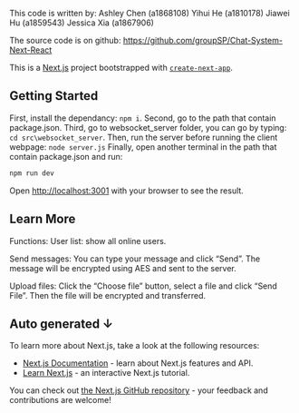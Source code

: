 This code is written by:
Ashley Chen (a1868108)
Yihui He (a1810178)
Jiawei Hu (a1859543)
Jessica Xia (a1867906)

The source code is on github: https://github.com/groupSP/Chat-System-Next-React


This is a [Next.js](https://nextjs.org) project bootstrapped with [`create-next-app`](https://nextjs.org/docs/app/api-reference/cli/create-next-app).

## Getting Started

First, install the dependancy: ```npm i```.
Second, go to the path that contain package.json.
Third, go to websocket_server folder, you can go by typing: ```cd src\websocket_server```.
Then, run the server before running the client webpage: ```node server.js```
Finally, open another terminal in the path that contain package.json and run:
```bash
npm run dev
```

Open [http://localhost:3001](http://localhost:3001) with your browser to see the result.

## Learn More

Functions:
User list: show all online users.

Send messages: You can type your message and click “Send”. The message will be encrypted using AES and sent to the server.

Upload files: Click the “Choose file” button, select a file and click “Send File”. Then the file will be encrypted and transferred.

## Auto generated ↓

To learn more about Next.js, take a look at the following resources:

- [Next.js Documentation](https://nextjs.org/docs) - learn about Next.js features and API.
- [Learn Next.js](https://nextjs.org/learn) - an interactive Next.js tutorial.

You can check out [the Next.js GitHub repository](https://github.com/vercel/next.js) - your feedback and contributions are welcome!

